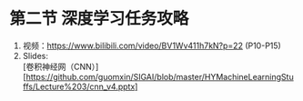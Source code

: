 # 第二节 深度学习任务攻略
1. 视频：https://www.bilibili.com/video/BV1Wv411h7kN?p=22 (P10-P15)
2. Slides: \
    [卷积神经网（CNN）][https://github.com/guomxin/SIGAI/blob/master/HYMachineLearningStuffs/Lecture%203/cnn_v4.pptx]
